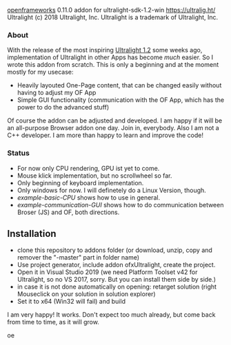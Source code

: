 
[openframeworks](https://openframeworks.cc/) 0.11.0 addon for ultralight-sdk-1.2-win https://ultralig.ht/ 
Ultralight (c) 2018 Ultralight, Inc. Ultralight is a trademark of Ultralight, Inc.

### About

With the release of the most inspiring [Ultralight 1.2](https://ultralig.ht/) some weeks ago, implementation of Ultralight in other Apps has become *much* easier. So I wrote this addon from scratch. This is only a beginning and at the moment mostly for my usecase:
* Heavily layouted One-Page content, that can be changed easily without having to adjust my OF App
* Simple GUI functionality (communication with the OF App, which has the power to do the advanced stuff)

Of course the addon can be adjusted and developed. I am happy if it will be an all-purpose Browser addon one day. Join in, everybody. 
Also I am not a C++ developer. I am more than happy to learn and improve the code!

### Status

* For now only CPU rendering, GPU ist yet to come.
* Mouse klick implementation, but no scrollwheel so far. 
* Only beginning of keyboard implementation.
* Only windows for now. I will definetely do a Linux Version, though.
* *example-basic-CPU* shows how to use in general.
* *example-communication-GUI* shows how to do communication between Broser (JS) and OF, both directions.


## Installation

* clone this repository to addons folder (or download, unzip, copy and remover the "-master" part in folder name)
* Use project generator, include addon ofxUltralight, create the project. 
* Open it in Visual Studio 2019 (we need Platform Toolset v42 for Ultralight, so no VS 2017, sorry. But you can install them side by side.)
* in case it is not done automatically on opening: retarget solution (right Mouseclick on your solution in solution explorer)
* Set it to x64 (Win32 will fail) and build


I am very happy! It works. Don't expect too much already, but come back from time to time, as it will grow.

oe